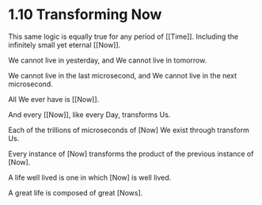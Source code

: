 # 1.10 Transforming Now
This same logic is equally true for any period of [[Time]]. Including the infinitely small yet eternal [[Now]]. 

We cannot live in yesterday, and We cannot live in tomorrow. 

We cannot live in the last microsecond, and We cannot live in the next microsecond. 

All We ever have is [[Now]]. 

And every [[Now]], like every Day, transforms Us. 

Each of the trillions of microseconds of [Now] We exist through transform Us. 

Every instance of [Now] transforms the product of the previous instance of [Now]. 

A life well lived is one in which [Now] is well lived. 

A great life is composed of great [Nows]. 